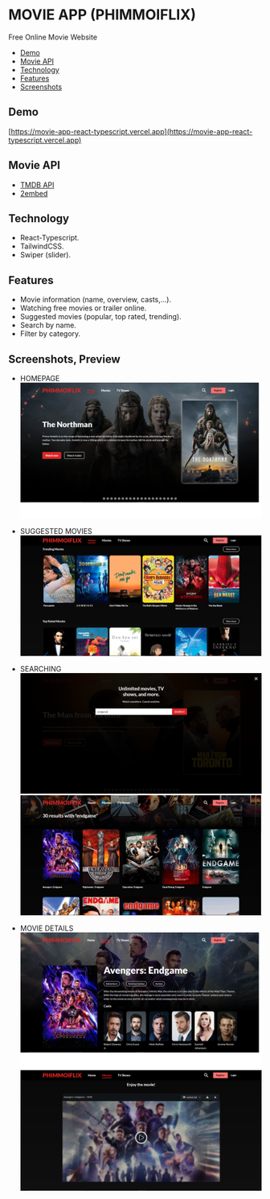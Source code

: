 # MOVIE APP (PHIMMOIFLIX)

Free Online Movie Website


- [Demo](#demo)
- [Movie API](#movie-api)
- [Technology](#technology)
- [Features](#features)
- [Screenshots](#screenshots-preview)

## Demo

[https://movie-app-react-typescript.vercel.app](https://movie-app-react-typescript.vercel.app)

## Movie API

- [TMDB API](https://developers.themoviedb.org/4/getting-started)
- [2embed](https://2embed.org/api)

## Technology

- React-Typescript.
- TailwindCSS.
- Swiper (slider).

## Features

- Movie information (name, overview, casts,...).
- Watching free movies or trailer online.
- Suggested movies (popular, top rated, trending).
- Search by name.
- Filter by category.

## Screenshots, Preview

- HOMEPAGE
  ![Screenshot 1](./screenshots/screenshot1.png)

- SUGGESTED MOVIES
  ![Screenshot 2](./screenshots/screenshot2.png)

- SEARCHING
  ![Screenshot 3](./screenshots/screenshot3.png)
  ![Screenshot 4](./screenshots/screenshot4.png)

- MOVIE DETAILS
  ![Screenshot 5](./screenshots/screenshot5.png)
  ![Screenshot 6](./screenshots/screenshot6.png)
